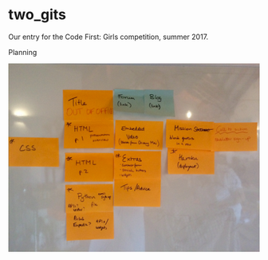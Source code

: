 # two_gits
Our entry for the Code First: Girls competition, summer 2017.


Planning

![Alt text](planning.jpg?raw=true "Title")
